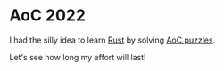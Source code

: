 # AoC 2022

I had the silly idea to learn [Rust](https://www.rust-lang.org/) by solving [AoC puzzles](https://adventofcode.com/2022).

Let's see how long my effort will last!
